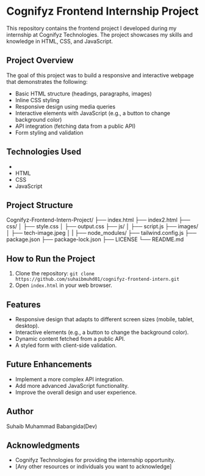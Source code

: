 # Cognifyz Frontend Internship Project

This repository contains the frontend project I developed during my internship at Cognifyz Technologies. The project showcases my skills and knowledge in HTML, CSS, and JavaScript.

## Project Overview

The goal of this project was to build a responsive and interactive webpage that demonstrates the following:

*   Basic HTML structure (headings, paragraphs, images)
*   Inline CSS styling
*   Responsive design using media queries
*   Interactive elements with JavaScript (e.g., a button to change background color)
*   API integration (fetching data from a public API)
*   Form styling and validation

## Technologies Used

*  <li> HTML </li>
*   CSS
*   JavaScript

## Project Structure

Cognifyz-Frontend-Intern-Project/
├── index.html
├── index2.html
├── css/
│   ├── style.css
│   ├── output.css
├── js/
│   ├── script.js
├── images/
│   ├── tech-image.jpeg
│
|
├── node_modules/
├── tailwind.config.js
├── package.json
├── package-lock.json
├── LICENSE
└── README.md


## How to Run the Project

1.  Clone the repository: `git clone https://github.com/suhaibmuhd01/cognifyz-frontend-intern.git`
2.  Open `index.html` in your web browser.

## Features

*   Responsive design that adapts to different screen sizes (mobile, tablet, desktop).
*   Interactive elements (e.g., a button to change the background color).
*   Dynamic content fetched from a public API.
*   A styled form with client-side validation.

## Future Enhancements

*   Implement a more complex API integration.
*   Add more advanced JavaScript functionality.
*   Improve the overall design and user experience.

## Author

Suhaib Muhammad Babangida(Dev)

## Acknowledgments

*   Cognifyz Technologies for providing the internship opportunity.
*   [Any other resources or individuals you want to acknowledge]